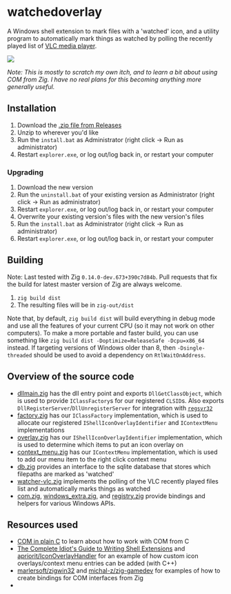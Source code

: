 watchedoverlay
==============

A Windows shell extension to mark files with a 'watched' icon, and a utility program to automatically mark things as watched by polling the recently played list of [VLC media player](https://www.videolan.org/vlc/). 

![](https://www.ryanliptak.com/misc/watchedoverlay-screenshot.png)

*Note: This is mostly to scratch my own itch, and to learn a bit about using COM from Zig. I have no real plans for this becoming anything more generally useful.* 

## Installation

1. Download the [.zip file from Releases](https://github.com/squeek502/watchedoverlay/releases)
2. Unzip to wherever you'd like
3. Run the `install.bat` as Administrator (right click -> Run as administrator)
4. Restart `explorer.exe`, or log out/log back in, or restart your computer

### Upgrading

1. Download the new version
2. Run the `uninstall.bat` of your existing version as Administrator (right click -> Run as administrator)
3. Restart `explorer.exe`, or log out/log back in, or restart your computer
4. Overwrite your existing version's files with the new version's files
5. Run the `install.bat` as Administrator (right click -> Run as administrator)
6. Restart `explorer.exe`, or log out/log back in, or restart your computer

## Building

Note: Last tested with Zig `0.14.0-dev.673+390c7d84b`. Pull requests that fix the build for latest master version of Zig are always welcome.

1. `zig build dist`
2. The resulting files will be in `zig-out/dist`

Note that, by default, `zig build dist` will build everything in debug mode and use all the features of your current CPU (so it may not work on other computers). To make a more portable and faster build, you can use something like `zig build dist -Doptimize=ReleaseSafe -Dcpu=x86_64` instead. If targeting versions of Windows older than 8, then `-Dsingle-threaded` should be used to avoid a dependency on `RtlWaitOnAddress`.

## Overview of the source code

- [dllmain.zig](src/dllmain.zig) has the dll entry point and exports `DllGetClassObject`, which is used to provide `IClassFactory`s for our registered `CLSID`s. Also exports `DllRegisterServer`/`DllUnregisterServer` for integration with [`regsvr32`](https://docs.microsoft.com/en-us/windows-server/administration/windows-commands/regsvr32)
- [factory.zig](src/factory.zig) has our `IClassFactory` implementation, which is used to allocate our registered `IShellIconOverlayIdentifier` and `IContextMenu` implementations
- [overlay.zig](src/overlay.zig) has our `IShellIconOverlayIdentifier` implementation, which is used to determine which items to put an icon overlay on
- [context_menu.zig](src/context_menu.zig) has our `IContextMenu` implementation, which is used to add our menu item to the right click context menu
- [db.zig](src/db.zig) provides an interface to the sqlite database that stores which filepaths are marked as 'watched'
- [watcher-vlc.zig](src/watcher-vlc.zig) implements the polling of the VLC recently played files list and automatically marks things as watched
- [com.zig](src/com.zig), [windows_extra.zig](src/windows_extra.zig), and [registry.zig](src/registry.zig) provide bindings and helpers for various Windows APIs.

## Resources used

- [COM in plain C](https://www.codeproject.com/Articles/13601/COM-in-plain-C) to learn about how to work with COM from C
- [The Complete Idiot's Guide to Writing Shell Extensions](https://www.codeproject.com/Articles/445/The-Complete-Idiots-Guide-to-Writing-Shell-Exten-2) and [apriorit/IconOverlayHandler](https://github.com/apriorit/IconOverlayHandler) for an example of how custom icon overlays/context menu entries can be added (with C++)
- [marlersoft/zigwin32](https://github.com/marlersoft/zigwin32) and [michal-z/zig-gamedev](https://github.com/michal-z/zig-gamedev) for examples of how to create bindings for COM interfaces from Zig
- 

